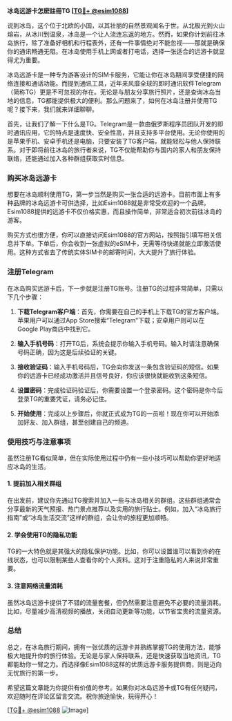 **冰岛远游卡怎麽註冊TG [[TG💪+ @esim1088](https://t.me/s/esim1088)]**

说到冰岛，这个位于北欧的小国，以其壮丽的自然景观闻名于世。从北极光到火山熔岩，从冰川到温泉，冰岛是一个让人流连忘返的地方。然而，如果你计划前往冰岛旅行，除了准备好相机和行程表外，还有一件事情绝对不能忽视——那就是确保你的通讯畅通无阻。在冰岛使用手机上网或者打电话，选择一张适合的远游卡就显得尤为重要。

冰岛远游卡是一种专为游客设计的SIM卡服务，它能让你在冰岛期间享受便捷的网络连接和通话功能。而提到通讯工具，近年来风靡全球的即时通讯软件Telegram（简称TG）更是不可忽视的存在。无论是与朋友分享旅行照片，还是查询冰岛当地的信息，TG都能提供极大的便利。那么问题来了，如何在冰岛注册并使用TG呢？接下来，我们就来详细聊聊。

首先，让我们了解一下什么是TG。Telegram是一款由俄罗斯程序员团队开发的即时通讯应用，它的特点是速度快、安全性高，并且支持多平台使用。无论你使用的是苹果手机、安卓手机还是电脑，只要安装了TG客户端，就能轻松与他人保持联系。对于即将前往冰岛的旅行者来说，TG不仅能帮助你与国内的家人和朋友保持联络，还能通过加入各种群组获取实时信息。

### 购买冰岛远游卡

想要在冰岛顺利使用TG，第一步当然是购买一张合适的远游卡。目前市面上有多种品牌的冰岛远游卡可供选择，比如Esim1088就是非常受欢迎的一个品牌。Esim1088提供的远游卡不仅价格实惠，而且操作简单，非常适合初次前往冰岛的游客。

购买方式也很方便，你可以直接访问Esim1088的官方网站，按照指引填写相关信息并下单。下单后，你会收到一张虚拟的eSIM卡，无需等待快递就能立即激活使用。这种方式省去了传统实体SIM卡的邮寄时间，大大提升了旅行体验。

### 注册Telegram

在冰岛购买远游卡后，下一步就是注册TG账号。注册TG的过程非常简单，只需以下几个步骤：

1. **下载Telegram客户端**：首先，你需要在自己的手机上下载TG的官方客户端。苹果用户可以通过App Store搜索“Telegram”下载；安卓用户则可以在Google Play商店中找到它。

2. **输入手机号码**：打开TG后，系统会提示你输入手机号码。输入时请注意确保号码正确，因为这是后续验证的关键。

3. **接收验证码**：输入手机号码后，TG会向你发送一条包含验证码的短信。如果你的远游卡已经成功激活并且信号良好，你应该很快就能收到这条短信。

4. **设置密码**：完成验证码验证后，你需要设置一个登录密码。这个密码是你今后登录TG的重要凭证，请务必记住。

5. **开始使用**：完成以上步骤后，你就正式成为TG的一员啦！现在你可以开始添加好友、加入群组，甚至创建自己的频道。

### 使用技巧与注意事项

虽然注册TG看似简单，但在实际使用过程中仍有一些小技巧可以帮助你更好地适应冰岛的生活。

#### 1. **提前加入相关群组**
在出发前，建议你先通过TG搜索并加入一些与冰岛相关的群组。这些群组通常会分享最新的天气预报、热门景点推荐以及实用的旅行贴士。例如，加入“冰岛旅行指南”或“冰岛生活交流”这样的群组，会让你的旅程更加顺畅。

#### 2. **学会使用TG的隐私功能**
TG的一大特色就是其强大的隐私保护功能。比如，你可以设置谁可以看到你的在线状态，也可以限制某些人查看你的个人资料。这对于注重隐私的人来说非常重要。

#### 3. **注意网络流量消耗**
虽然冰岛远游卡提供了不错的流量套餐，但仍然需要注意避免不必要的流量消耗。比如，尽量减少高清视频的播放，关闭自动更新等功能，以节省宝贵的流量资源。

### 总结

总之，在冰岛旅行期间，拥有一张优质的远游卡并熟练掌握TG的使用方法，能够极大地提升你的旅行体验。无论是与家人保持联系，还是快速获取当地资讯，TG都能助你一臂之力。而选择像Esim1088这样的优质远游卡服务提供商，则是迈向无忧旅行的第一步。

希望这篇文章能为你提供有价值的参考。如果你对冰岛远游卡或TG有任何疑问，欢迎随时在评论区留言交流。祝你旅途愉快，玩得开心！

[[TG💪+ @esim1088](https://t.me/s/esim1088) ![Image](https://i.postimg.cc/4NQfJmqS/Snipaste-2025-05-13-00-14-12.png)]